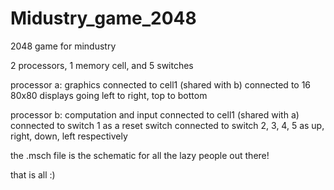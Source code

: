 # Midustry_game_2048
2048 game for mindustry

2 processors, 1 memory cell, and 5 switches

processor a: graphics
connected to cell1 (shared with b) 
connected to 16 80x80 displays going left to right, top to bottom

processor b: computation and input
connected to cell1 (shared with a)
connected to switch 1 as a reset switch
connected to switch 2, 3, 4, 5 as up, right, down, left respectively

the .msch file is the schematic for all the lazy people out there!

that is all :)
